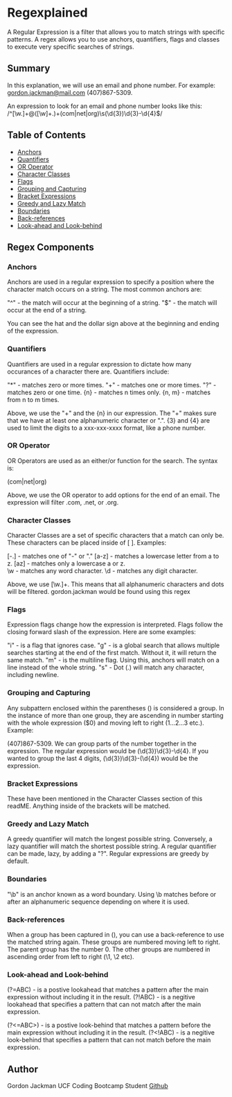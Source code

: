 # Regexplained

A Regular Expression is a filter that allows you to match strings with specific patterns.  A regex allows you to use anchors, quantifiers, flags and classes to execute very specific searches of strings.  

## Summary

In this explanation, we will use an email and phone number.  For example:
gordon.jackman@mail.com (407)867-5309. 

An expression to look for an email and phone number looks like this:
/^[\w\.]+@([\w]+\.)+(com|net|org)\s\(\d{3}\)\d{3}-\d{4}$/

## Table of Contents

- [Anchors](#anchors)
- [Quantifiers](#quantifiers)
- [OR Operator](#or-operator)
- [Character Classes](#character-classes)
- [Flags](#flags)
- [Grouping and Capturing](#grouping-and-capturing)
- [Bracket Expressions](#bracket-expressions)
- [Greedy and Lazy Match](#greedy-and-lazy-match)
- [Boundaries](#boundaries)
- [Back-references](#back-references)
- [Look-ahead and Look-behind](#look-ahead-and-look-behind)

## Regex Components

### Anchors

Anchors are used in a regular expression to specify a position where the character match occurs on a string.  The most common anchors are:

"^" - the match will occur at the beginning of a string.
"$" - the match will occur at the end of a string.


You can see the hat and the dollar sign above at the beginning and ending of the expression.

### Quantifiers

Quantifiers are used in a regular expression to dictate how many occurances of a character there are.  Quantifiers include:

"*" - matches zero or more times.
"+" - matches one or more times.
"?" - matches zero or one time.
{n} - matches n times only.
{n, m} - matches from n to m times.

Above, we use the "+" and the {n} in our expression.  The "+" makes sure that we have at least one alphanumeric character or ".".  {3} and {4} are used to limit the digits to a xxx-xxx-xxxx format, like a phone number.

### OR Operator

OR Operators are used as an either/or function for the search.  The syntax is:

(com|net|org)

Above, we use the OR operator to add options for the end of an email.  The expression will filter .com, .net, or .org.  

### Character Classes

Character Classes are a set of specific characters that a match can only be. 
These characters can be placed inside of [ ].  Examples:

[-.]  - matches one of "-" or "."
[a-z] - matches a lowercase letter from a to z.
[az]  - matches only a lowercase a or z.  
\w    - matches any word character.
\d    - matches any digit character.

Above, we use [\w\.]+.  This means that all alphanumeric characters and dots will be filtered.  gordon.jackman would be found using this regex

### Flags

Expression flags change how the expression is interpreted. Flags follow the closing forward slash of the expression. Here are some examples:

"i" - is a flag that ignores case.
"g" - is a global search that allows multiple searches starting at the end of the first match.  Without it, it will return the same match.
"m" - is the multiline flag.  Using this, anchors will match on a line instead of the whole string.
"s" - Dot (.) will match any character, including newline.


### Grouping and Capturing
Any subpattern enclosed within the parentheses () is considered a group.  In the instance of more than one group, they are ascending in number starting with the whole expression ($0) and moving left to right (1...2...3 etc.).  Example:

(407)867-5309. We can group parts of the number together in the expression.  The regular expression would be \(\d{3}\)\d{3}-\d{4}.  If you wanted to group the last 4 digits, \(\d{3}\)\d{3}-(\d{4}) would be the expression.

### Bracket Expressions

These have been mentioned in the Character Classes section of this readME. Anything inside of the brackets will be matched.

### Greedy and Lazy Match

A greedy quantifier will match the longest possible string. Conversely, a lazy quantifier will match the shortest possible string. 
A regular quantifier can be made, lazy, by adding a "?".  Regular expressions are greedy by default.

### Boundaries

"\b" is an anchor known as a word boundary.  Using \b matches before or after an alphanumeric sequence depending on where it is used.

### Back-references

When a group has been captured in (), you can use a back-reference to use the matched string again.  These groups are numbered moving left to right.  The parent group has the number 0.  The other groups are numbered in ascending order from left to right (\1, \2 etc).  

### Look-ahead and Look-behind

(?=ABC) - is a postive lookahead that matches a pattern after the main expression without including it in the result.
(?!ABC) - is a negitive lookahead that specifies a pattern that can not match after the main expression.

(?<=ABC>) - is a postive look-behind that matches a pattern before the main expression without including it in the result.
(?<!ABC)  - is a negitive look-behind that specifies a pattern that can not match before the main expression.

## Author

Gordon Jackman
UCF Coding Bootcamp Student
[Github](https://github.com/spaghedward)